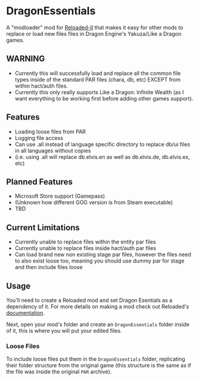# DragonEssentials
A "modloader" mod for [Reloaded-II](https://reloaded-project.github.io/Reloaded-II/) that makes it easy for other mods to replace or load new files files in Dragon Engine's Yakuza/Like a Dragon games.  

## WARNING  
- Currently this will successfully load and replace all the common file types inside of the standard PAR files (chara, db, etc) EXCEPT from within hact/auth files.
- Currently this only really supports Like a Dragon: Infinite Wealth (as I want everything to be working first before adding other games support).

## Features
- Loading loose files from PAR
- Logging file access
- Can use .all instead of language specific directory to replace db/ui files in all languages without copies
- (i.e. using .all will replace db.elvis.en as well as db.elvis.de, db.elvis.es, etc)

## Planned Features
- Microsoft Store support (Gamepass)
- (Unknown how different GOG version is from Steam executable)
- TBD

## Current Limitations  
- Currently unable to replace files within the entity par files
- Currently unable to replace files inside hact/auth par files
- Can load brand new non existing stage par files, however the files need to also exist loose too, meaning you should use dummy par for stage and then include files loose


## Usage
You'll need to create a Reloaded mod and set Dragon Esentials as a dependency of it. For more details on making a mod check out Reloaded's [documentation](https://reloaded-project.github.io/Reloaded-II/CreatingMods/).

Next, open your mod's folder and create an `DragonEssentials` folder inside of it, this is where you will put your edited files. 

### Loose Files
To include loose files put them in the `DragonEssentials` folder, replicating their folder structure from the original game (this structure is the same as if the file was inside the original `PAR` archive).
